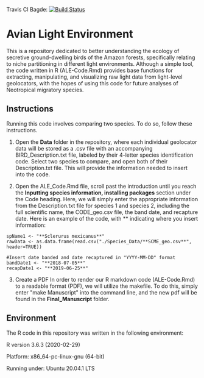 Travis CI Bagde: [![Build Status](https://travis-ci.com/grhyne/Avian-Light-Environment.svg?branch=main)](https://travis-ci.com/grhyne/Avian-Light-Environment)

# Avian Light Environment

This is a repository dedicated to better understanding the ecology of secretive ground-dwelling birds of the Amazon forests, specifically relating to niche partitioning in different light environments. Although a simple tool, the code written in R (ALE-Code.Rmd) provides base functions for extracting, manipulating, and visualizing raw light data from light-level geolocators, with the hopes of using this code for future analyses of Neotropical migratory species. 

## Instructions
Running this code involves comparing two species. To do so, follow these instructions. 
1. Open the **Data** folder in the repository, where each individual geolocator data will be stored as a .csv file with an accompanying BIRD_Description.txt file, labeled by their 4-letter species identification code. Select two species to compare, and open both of their Description.txt file. This will provide the information needed to insert into the code.

2. Open the ALE_Code.Rmd file, scroll past the introduction until you reach the **Inputting species information, installing packages** section under the Code heading. Here, we will simply enter the appropriate information from the Description.txt file for species 1 and species 2, including the full scientific name, the CODE_geo.csv file, the band date, and recapture date. Here is an example of the code, with ** indicating where you insert information:

```{r}
spName1 <- "**Sclerurus mexicanus**"
rawData <- as.data.frame(read.csv("./Species_Data/**SCME_geo.csv**", header=TRUE))

#Insert date banded and date recaptured in "YYYY-MM-DD" format
bandDate1 <- "**2018-07-05**"
recapDate1 <- "**2019-06-25**"

```
3. Create a PDF
In order to render our R markdown code (ALE-Code.Rmd) to a readable format (PDF), we will utilize the makefile. To do this, simply enter "make Manuscript" into the command line, and the new pdf will be found in the **Final_Manuscript** folder.

## Environment
The R code in this repository was written in the following environment:

R version 3.6.3 (2020-02-29)

Platform: x86_64-pc-linux-gnu (64-bit)

Running under: Ubuntu 20.04.1 LTS
